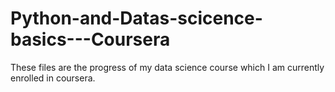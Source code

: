 # Python-and-Datas-scicence-basics---Coursera

These files are the progress of my data science course which I am currently enrolled in coursera. 

